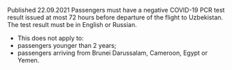 Published 22.09.2021
Passengers must have a negative COVID-19 PCR test result issued at most 72 hours before departure of the flight to Uzbekistan. The test result must be in English or Russian.
- This does not apply to:
- passengers younger than 2 years;
- passengers arriving from Brunei Darussalam, Cameroon, Egypt or Yemen.